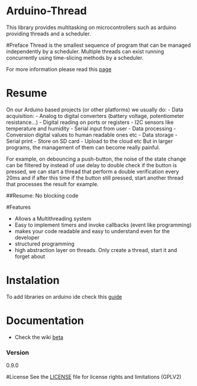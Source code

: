 # Arduino-Thread
This library provides multitasking on microcontrollers such as arduino providing threads and a scheduler.

#Preface
Thread is the smallest sequence of program that can be managed independently by a scheduler. Multiple threads can exist running concurrently using time-slicing methods by a scheduler. 

For more information please read this [page](https://en.wikipedia.org/wiki/Thread_(computing))


# Resume
On our Arduino based projects (or other platforms) we usually do:
	- Data acquisition:
		- Analog to digital converters (battery voltage, potentiometer resistance...)
		- Digital reading on ports or registers
		- I2C sensors like temperature and humidity
		- Serial input from user
	- Data processing
		- Conversion digital values to human readable ones
		etc
	- Data storage
		- Serial print
		- Store on SD card
		- Upload to the cloud
		etc
But in larger programs, the management of them can become really painful.

For example, on debouncing a push-button, the noise of the state change can be filtered by instead of use delay to double check if the button is pressed, we can start a thread that perform a double verification every 20ms and if after this time if the button still pressed, start another thread that processes the result for example.


##Resume: No blocking code
	
#Features
- Allows a Multithreading system
- Easy to implement timers and invoke callbacks (event like programming)
- makes your code readable and easy to understand even for the developer
- structured programming
- high abstraction layer on threads. Only create a thread, start it and forget about


# Instalation
To add libraries on arduino ide check this [guide](https://www.arduino.cc/en/guide/libraries)

# Documentation
- Check the wiki [beta](https://github.com/linoestevao/Arduino-Thread/wiki) 

### Version
0.9.0

#License
See the [LICENSE](/LICENSE.md) file for license rights and limitations (GPLV2)



